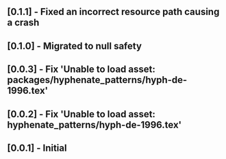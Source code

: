 ## [0.1.1] - Fixed an incorrect resource path causing a crash

## [0.1.0] - Migrated to null safety

## [0.0.3] - Fix 'Unable to load asset: packages/hyphenate_patterns/hyph-de-1996.tex'

## [0.0.2] - Fix 'Unable to load asset: hyphenate_patterns/hyph-de-1996.tex'

## [0.0.1] - Initial
